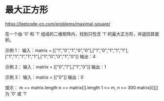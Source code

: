 # 最大正方形

https://leetcode-cn.com/problems/maximal-square/

在一个由 '0' 和 '1' 组成的二维矩阵内，找到只包含 '1' 的最大正方形，并返回其面积。

示例 1：
输入：matrix = [["1","0","1","0","0"],["1","0","1","1","1"],["1","1","1","1","1"],["1","0","0","1","0"]]
输出：4

示例 2：
输入：matrix = [["0","1"],["1","0"]]
输出：1

示例 3：
输入：matrix = [["0"]]
输出：0

提示：
m == matrix.length
n == matrix[i].length
1 <= m, n <= 300
matrix[i][j] 为 '0' 或 '1'
